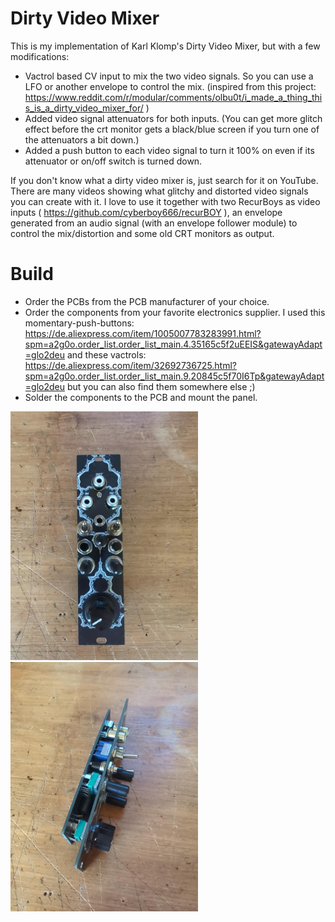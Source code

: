# Dirty Video Mixer
This is my implementation of Karl Klomp's Dirty Video Mixer, but with a few modifications:
- Vactrol based CV input to mix the two video signals. So you can use a LFO or another envelope to control the mix. (inspired from this project: https://www.reddit.com/r/modular/comments/olbu0t/i_made_a_thing_this_is_a_dirty_video_mixer_for/ )
- Added video signal attenuators for both inputs. (You can get more glitch effect before the crt monitor gets a black/blue screen if you turn one of the attenuators a bit down.)
- Added a push button to each video signal to turn it 100% on even if its attenuator or on/off switch is turned down.

If you don't know what a dirty video mixer is, just search for it on YouTube. There are many videos showing what glitchy and distorted video signals you can create with it.
I love to use it together with two RecurBoys as video inputs ( https://github.com/cyberboy666/recurBOY ), an envelope generated from an audio signal (with an envelope follower module) to control the mix/distortion and some old CRT monitors as output.

# Build
- Order the PCBs from the PCB manufacturer of your choice.
- Order the components from your favorite electronics supplier.
I used this momentary-push-buttons: https://de.aliexpress.com/item/1005007783283991.html?spm=a2g0o.order_list.order_list_main.4.35165c5f2uEEIS&gatewayAdapt=glo2deu
and these vactrols: https://de.aliexpress.com/item/32692736725.html?spm=a2g0o.order_list.order_list_main.9.20845c5f70I6Tp&gatewayAdapt=glo2deu
but you can also find them somewhere else ;)
- Solder the components to the PCB and mount the panel.

<img src="Images/front.jpeg" width="300">
<img src="Images/side.jpeg" width="300">